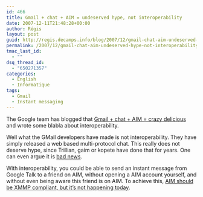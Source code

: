 ```yaml
---
id: 466
title: Gmail + chat + AIM = undeserved hype, not interoperability
date: 2007-12-11T21:48:28+00:00
author: Régis
layout: post
guid: http://regis.decamps.info/blog/2007/12/gmail-chat-aim-undeserved-hype-not-interoperability/
permalink: /2007/12/gmail-chat-aim-undeserved-hype-not-interoperability/
tmac_last_id:
  - ""
dsq_thread_id:
  - "650271357"
categories:
  - English
  - Informatique
tags:
  - Gmail
  - Instant messaging
---
```

The Google team has blogged that [Gmail + chat + AIM = crazy delicious](http://gmailblog.blogspot.com/2007/12/gmail-chat-aim-crazy-delicious.html) and wrote some blabla about interoperability.

Well what the GMail developers have made is not interoperability. They have simply released a web based multi-protocol chat. This really does not deserve hype, since Trillian, gaim or kopete have done that for years. One can even argue it is [bad news](http://serendipity.ruwenzori.net/index.php/2007/12/05/aim-for-gmail-users-is-bad-news).

With interoperability, you could be able to send an instant message from Google Talk to a friend on AIM, without opening a AIM account yourself, and without even being aware this friend is on AIM. To achieve this, [AIM should be XMMP compliant, but it&rsquo;s not happening today](http://gregoire.menuel.free.fr/blog/?p=10).